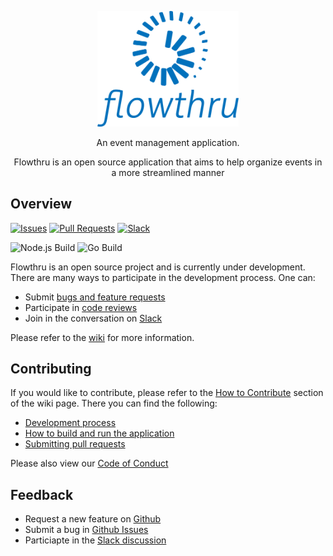 <p align="center">
  <img src="https://github.com/flow-thru/resources/blob/master/banners/png/flowthru_plain_large.png" alt="flowthru" width="226">
  <br>
</p>

<p align="center">An event management application.</p>

<p align="center">Flowthru is an open source application that aims to help organize events in a more streamlined manner</p>

## Overview

<p align="left">
    <a href="https://github.com/flow-thru/flowthru/issues?utf8=%E2%9C%93&q=is%3Aissue+is%3Aopen+"><img src="https://img.shields.io/github/issues/flow-thru/flowthru.svg" alt="Issues"></a>
    <a href="https://github.com/flow-thru/flowthru/pulls?utf8=%E2%9C%93&q=is%3Apr+is%3Aopen+"><img src="https://img.shields.io/github/issues-pr/flow-thru/flowthru.svg" alt="Pull Requests"></a>
    <a href="https://join.slack.com/t/flowthru/shared_invite/enQtNjYxMDM2Nzc5NDkzLTJiZTU0NGQ0ZTc0NjRjNDMxNDY4ODU0YzA4MTUwZTU5YmMyZTAyZmFiMjY4ZWFkNzI5MDYxMTUyMTY0Mjc3MTQ"><img src="https://img.shields.io/badge/chat-on%20slack-brightgreen.svg" alt="Slack"></a>
</p>

<p align="left">
    <img src="https://github.com/flow-thru/flowthru/workflows/Node.js/badge.svg" alt="Node.js Build">
    <img src="https://github.com/flow-thru/flowthru/workflows/Go/badge.svg" alt="Go Build">
</p>

Flowthru is an open source project and is currently under development. There are many ways to participate in the development process. One can:

- Submit [bugs and feature requests](https://github.com/flow-thru/flowthru/issues)
- Participate in [code reviews](https://github.com/flow-thru/flowthru/pulls)
- Join in the conversation on [Slack](https://join.slack.com/t/flowthru/shared_invite/enQtNjYxMDM2Nzc5NDkzLTJiZTU0NGQ0ZTc0NjRjNDMxNDY4ODU0YzA4MTUwZTU5YmMyZTAyZmFiMjY4ZWFkNzI5MDYxMTUyMTY0Mjc3MTQ)

Please refer to the [wiki](https://github.com/flow-thru/flowthru/wiki) for more information.

## Contributing

If you would like to contribute, please refer to the [How to Contribute](https://github.com/flow-thru/flowthru/wiki/How-to-Contribute) section of the wiki page. There you can find the following:

- [Development process](https://github.com/flow-thru/flowthru/wiki/Development-Process)
- [How to build and run the application](https://github.com/flow-thru/flowthru/wiki/Running-the-Application)
- [Submitting pull requests](https://github.com/flow-thru/flowthru/wiki/How-to-Contribute)

Please also view our [Code of Conduct](https://github.com/flow-thru/flow/blob/master/CODE_OF_CONDUCT.md)

## Feedback

- Request a new feature on [Github](https://github.com/flow-thru/flowthru/issues)
- Submit a bug in [Github Issues](https://github.com/flow-thru/flowthru/issues)
- Particiapte in the [Slack discussion](https://join.slack.com/t/flowthru/shared_invite/enQtNjYxMDM2Nzc5NDkzLTJiZTU0NGQ0ZTc0NjRjNDMxNDY4ODU0YzA4MTUwZTU5YmMyZTAyZmFiMjY4ZWFkNzI5MDYxMTUyMTY0Mjc3MTQ)

